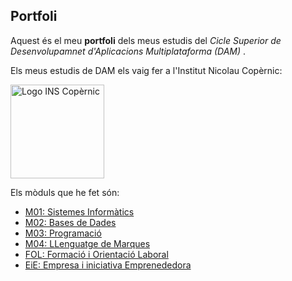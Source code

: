 ## Portfoli

Aquest és el meu **portfoli** dels meus estudis del *Cicle Superior de Desenvolupamnet d'Aplicacions Multiplataforma (DAM)* .

Els meus estudis de DAM els vaig fer a l'Institut Nicolau Copèrnic:

<img src="https://copernic.cat/images/logos/logo-header.png" width="150" alt="Logo INS Copèrnic">

Els mòduls que he fet són:
- [M01: Sistemes Informàtics](https://github.com/Jguijisa12/PORTAFOLIO/tree/main/MODULOS/MO1-SistemesInformatics)
- [M02: Bases de Dades](https://github.com/Jguijisa12/PORTAFOLIO/tree/main/MODULOS/M02-BasesDeDades)
- [M03: Programació](https://github.com/jguijisa12/Portfoli/tree/main/Moduls/M03-Programacio)
- [M04: LLenguatge de Marques](https://github.com/Jguijisa12/PORTAFOLIO/tree/main/MODULOS/M04-LenguajeDeMarcas)
- [FOL: Formació i Orientació Laboral](https://github.com/Jguijisa12/PORTAFOLIO/tree/main/MODULOS/M12-FOL)
- [EiE: Empresa i iniciativa Emprenededora](https://github.com/jguijisa12/Portfoli/tree/main/Moduls/M13-EiE)
